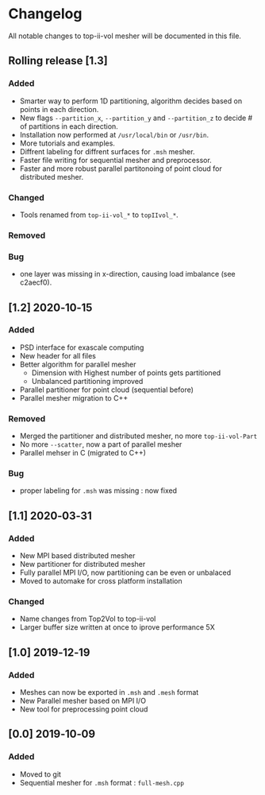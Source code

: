 # Changelog
All notable changes to top-ii-vol mesher will be documented in this file.

## Rolling release [1.3]
### Added
- Smarter way to perform 1D partitioning, algorithm decides based on points in each direction.
- New flags `--partition_x`, `--partition_y`  and `--partition_z` to decide # of partitions in each direction. 
- Installation now performed at `/usr/local/bin` or `/usr/bin`.
- More tutorials and examples.
- Diffrent labeling for diffrent surfaces for `.msh` mesher.
- Faster file writing for sequential mesher and preprocessor.
- Faster and more robust parallel partitonoing of point cloud for distributed mesher.

### Changed

- Tools renamed from `top-ii-vol_*`  to `topIIvol_*`.

### Removed

### Bug

- one layer was missing in x-direction, causing load imbalance (see c2aecf0).


## [1.2] 2020‑10‑15
### Added
- PSD interface for exascale computing
- New header for all files
- Better algorithm for parallel mesher
  - Dimension with Highest number of points gets partitioned
  - Unbalanced partitioning improved
- Parallel partitioner for point cloud (sequential before)
- Parallel mesher migration to C++

### Removed
- Merged the partitioner and distributed mesher, no more `top-ii-vol-Part`
- No more `--scatter`, now a part of parallel mesher
- Parallel mehser in C (migrated to C++)

### Bug

- proper labeling for `.msh` was missing : now fixed



## [1.1] 2020‑03‑31
### Added
- New MPI based distributed mesher
- New partitioner for distributed mesher
- Fully parallel MPI I/O, now partitioning can be even or unbalaced 
- Moved to automake for cross platform installation 

### Changed
- Name changes from Top2Vol to top-ii-vol
- Larger buffer size written at once to iprove performance 5X

## [1.0] 2019‑12‑19
### Added
- Meshes can now be exported in `.msh` and `.mesh` format
- New Parallel mesher based on MPI I/O
- New tool for preprocessing point cloud

## [0.0] 2019‑10‑09
### Added
- Moved to git 
- Sequential mesher for `.msh` format : `full-mesh.cpp`
